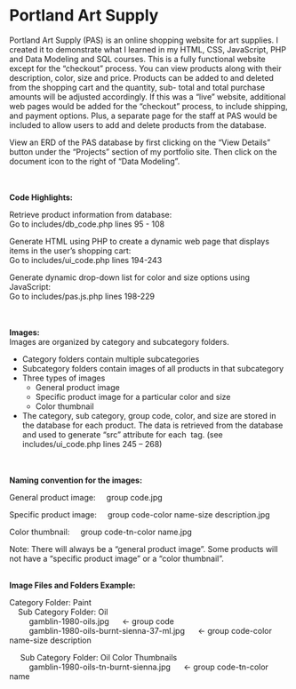 # Portland Art Supply

Portland Art Supply (PAS) is an online shopping website for art supplies.  I created it to demonstrate what I learned in my HTML, CSS, JavaScript, PHP and Data Modeling and SQL courses.  This is a fully functional website except for the “checkout” process.  You can view products along with their description, color, size and price.  Products can be added to and deleted from the shopping cart and the quantity, sub- total and total purchase amounts will be adjusted accordingly.  If this was a “live” website, additional web pages would be added for the “checkout” process, to include shipping, and payment options.  Plus, a separate page for the staff at PAS would be included to allow users to add and delete products from the database.


View an ERD of the PAS database by first clicking on the “View Details” button under the “Projects” section of my portfolio site. Then click on the document icon to the right of “Data Modeling”.  
<br/><br/>

**Code Highlights:**

Retrieve product information from database:  
Go to includes/db_code.php lines 95 - 108     

Generate HTML using PHP to create a dynamic web page that displays items in the user’s shopping cart:  
Go to includes/ui_code.php lines 194-243

Generate dynamic drop-down list for color and size options using JavaScript:  
Go to includes/pas.js.php lines 198-229  
<br/><br/>

**Images:**  
Images are organized by category and subcategory folders.  
-	Category folders contain multiple subcategories  
-	Subcategory folders contain images of all products in that subcategory  
-	Three types of images  
     -	General product image  
     -	Specific product image for a particular color and size  
     -	Color thumbnail  
-	The category, sub category, group code, color, and size are stored in the database for each product.  The data is retrieved from the database and used to generate “src” attribute for each <img> tag. (see includes/ui_code.php lines 245 – 268)  
<br/><br/>  

**Naming convention for the images:**

General product image:		&nbsp;&nbsp;&nbsp;&nbsp;group code.jpg 

Specific product image:		&nbsp;&nbsp;&nbsp;&nbsp;group code-color name-size description.jpg
	
Color thumbnail:		 &nbsp;&nbsp;&nbsp;&nbsp;group code-tn-color name.jpg

Note:  There will always be a “general product image”.  Some products will not have a “specific product image” or a “color thumbnail”.
<br/><br/>

**Image Files and Folders Example:**

Category Folder: Paint  
&nbsp;&nbsp;&nbsp;&nbsp;Sub Category Folder:	 Oil    
&nbsp;&nbsp;&nbsp;&nbsp;&nbsp;&nbsp;&nbsp;&nbsp;             gamblin-1980-oils.jpg       &nbsp;&nbsp;&nbsp;&nbsp;                   <- group code   
&nbsp;&nbsp;&nbsp;&nbsp;&nbsp;&nbsp;&nbsp;&nbsp;             gamblin-1980-oils-burnt-sienna-37-ml.jpg    &nbsp;&nbsp;&nbsp;&nbsp;   <- group code-color name-size description   

&nbsp;&nbsp;&nbsp;&nbsp;     Sub Category Folder:	 Oil Color Thumbnails  
&nbsp;&nbsp;&nbsp;&nbsp;&nbsp;&nbsp;&nbsp;&nbsp; gamblin-1980-oils-tn-burnt-sienna.jpg	 &nbsp;&nbsp;&nbsp;&nbsp; <- group code-tn-color name











